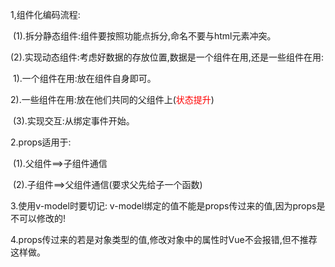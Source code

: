 1,组件化编码流程:

​	(1).拆分静态组件:组件要按照功能点拆分,命名不要与html元素冲突。

​	(2).实现动态组件:考虑好数据的存放位置,数据是一个组件在用,还是一些组件在用:

​		1).一个组件在用:放在组件自身即可。

​		2).一些组件在用:放在他们共同的父组件上(<span style="color:red">状态提升</span>)

​	(3).实现交互:从绑定事件开始。

2.props适用于:

​	(1).父组件==>子组件通信

​	(2).子组件==>父组件通信(要求父先给子一个函数)

3.使用v-model时要切记: v-model绑定的值不能是props传过来的值,因为props是不可以修改的!

4.props传过来的若是对象类型的值,修改对象中的属性时Vue不会报错,但不推荐这样做。